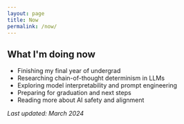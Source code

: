 ```yaml
---
layout: page
title: Now
permalink: /now/
---
```


## What I'm doing now

- Finishing my final year of undergrad
- Researching chain-of-thought determinism in LLMs
- Exploring model interpretability and prompt engineering
- Preparing for graduation and next steps
- Reading more about AI safety and alignment

_Last updated: March 2024_ 